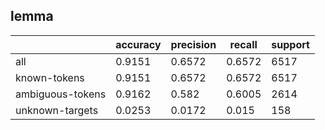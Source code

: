 
## lemma

|                  | accuracy | precision | recall | support |
|------------------|----------|-----------|--------|---------|
| all              | 0.9151   | 0.6572    | 0.6572 | 6517    |
| known-tokens     | 0.9151   | 0.6572    | 0.6572 | 6517    |
| ambiguous-tokens | 0.9162   | 0.582     | 0.6005 | 2614    |
| unknown-targets  | 0.0253   | 0.0172    | 0.015  | 158     |

